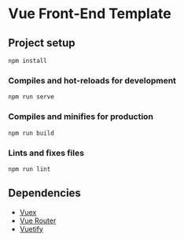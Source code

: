 # Vue Front-End Template

## Project setup

```
npm install
```

### Compiles and hot-reloads for development

```
npm run serve
```

### Compiles and minifies for production

```
npm run build
```

### Lints and fixes files

```
npm run lint
```

## Dependencies 

- [Vuex](https://vuex.vuejs.org/installation.html)
- [Vue Router](https://router.vuejs.org/installation.html#direct-download-cdn)
- [Vuetify](https://vuetifyjs.com/en/getting-started/quick-start)
